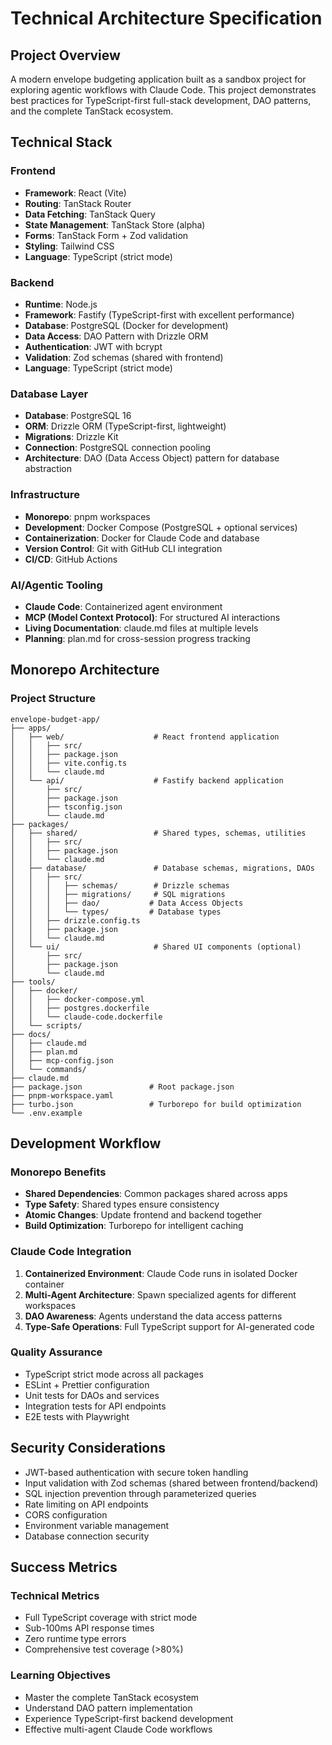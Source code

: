 # Technical Architecture Specification

## Project Overview

A modern envelope budgeting application built as a sandbox project for exploring agentic workflows with Claude Code. This project demonstrates best practices for TypeScript-first full-stack development, DAO patterns, and the complete TanStack ecosystem.

## Technical Stack

### Frontend
- **Framework**: React (Vite)
- **Routing**: TanStack Router
- **Data Fetching**: TanStack Query
- **State Management**: TanStack Store (alpha)
- **Forms**: TanStack Form + Zod validation
- **Styling**: Tailwind CSS
- **Language**: TypeScript (strict mode)

### Backend
- **Runtime**: Node.js
- **Framework**: Fastify (TypeScript-first with excellent performance)
- **Database**: PostgreSQL (Docker for development)
- **Data Access**: DAO Pattern with Drizzle ORM
- **Authentication**: JWT with bcrypt
- **Validation**: Zod schemas (shared with frontend)
- **Language**: TypeScript (strict mode)

### Database Layer
- **Database**: PostgreSQL 16
- **ORM**: Drizzle ORM (TypeScript-first, lightweight)
- **Migrations**: Drizzle Kit
- **Connection**: PostgreSQL connection pooling
- **Architecture**: DAO (Data Access Object) pattern for database abstraction

### Infrastructure
- **Monorepo**: pnpm workspaces
- **Development**: Docker Compose (PostgreSQL + optional services)
- **Containerization**: Docker for Claude Code and database
- **Version Control**: Git with GitHub CLI integration
- **CI/CD**: GitHub Actions

### AI/Agentic Tooling
- **Claude Code**: Containerized agent environment
- **MCP (Model Context Protocol)**: For structured AI interactions
- **Living Documentation**: claude.md files at multiple levels
- **Planning**: plan.md for cross-session progress tracking

## Monorepo Architecture

### Project Structure
```
envelope-budget-app/
├── apps/
│   ├── web/                    # React frontend application
│   │   ├── src/
│   │   ├── package.json
│   │   ├── vite.config.ts
│   │   └── claude.md
│   └── api/                    # Fastify backend application
│       ├── src/
│       ├── package.json
│       ├── tsconfig.json
│       └── claude.md
├── packages/
│   ├── shared/                 # Shared types, schemas, utilities
│   │   ├── src/
│   │   ├── package.json
│   │   └── claude.md
│   ├── database/               # Database schemas, migrations, DAOs
│   │   ├── src/
│   │   │   ├── schemas/        # Drizzle schemas
│   │   │   ├── migrations/     # SQL migrations
│   │   │   ├── dao/           # Data Access Objects
│   │   │   └── types/         # Database types
│   │   ├── drizzle.config.ts
│   │   ├── package.json
│   │   └── claude.md
│   └── ui/                     # Shared UI components (optional)
│       ├── src/
│       ├── package.json
│       └── claude.md
├── tools/
│   ├── docker/
│   │   ├── docker-compose.yml
│   │   ├── postgres.dockerfile
│   │   └── claude-code.dockerfile
│   └── scripts/
├── docs/
│   ├── claude.md
│   ├── plan.md
│   ├── mcp-config.json
│   └── commands/
├── claude.md
├── package.json               # Root package.json
├── pnpm-workspace.yaml
├── turbo.json                 # Turborepo for build optimization
└── .env.example
```

## Development Workflow

### Monorepo Benefits
- **Shared Dependencies**: Common packages shared across apps
- **Type Safety**: Shared types ensure consistency
- **Atomic Changes**: Update frontend and backend together
- **Build Optimization**: Turborepo for intelligent caching

### Claude Code Integration
1. **Containerized Environment**: Claude Code runs in isolated Docker container
2. **Multi-Agent Architecture**: Spawn specialized agents for different workspaces
3. **DAO Awareness**: Agents understand the data access patterns
4. **Type-Safe Operations**: Full TypeScript support for AI-generated code

### Quality Assurance
- TypeScript strict mode across all packages
- ESLint + Prettier configuration
- Unit tests for DAOs and services
- Integration tests for API endpoints
- E2E tests with Playwright

## Security Considerations

- JWT-based authentication with secure token handling
- Input validation with Zod schemas (shared between frontend/backend)
- SQL injection prevention through parameterized queries
- Rate limiting on API endpoints
- CORS configuration
- Environment variable management
- Database connection security

## Success Metrics

### Technical Metrics
- Full TypeScript coverage with strict mode
- Sub-100ms API response times
- Zero runtime type errors
- Comprehensive test coverage (>80%)

### Learning Objectives
- Master the complete TanStack ecosystem
- Understand DAO pattern implementation
- Experience TypeScript-first backend development
- Effective multi-agent Claude Code workflows
